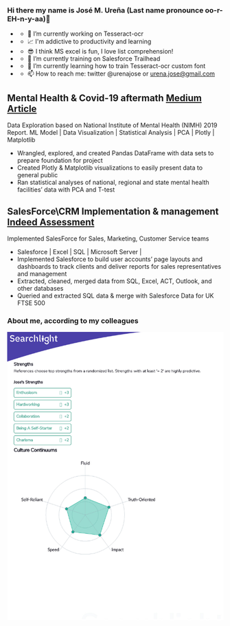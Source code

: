 ### Hi there my name is José M. Ureña (Last name pronounce oo-r-EH-n-y-aa)👋

<!--
**urenajose/urenajose** is a ✨ _special_ ✨ repository because its `README.md` (this file) appears on your GitHub profile.

Here are some ideas to get you started:

- 🔭 I’m currently working on ...
- 🌱 I’m currently learning ...
- 👯 I’m looking to collaborate on ...
- 🤔 I’m looking for help with ...
- 💬 Ask me about ...
- 📫 How to reach me: ...
- 😄 Pronouns: ...
- ⚡ Fun fact: ...
-->
- - 🔭 I’m currently working on Tesseract-ocr
- - 📈 I'm addictive to productivity and learning
- - 😎 I think MS excel is fun, I love list comprehension!
- - 🌱 I’m currently training on Salesforce Trailhead
- - 🌱 I’m currently learning how to train Tesseract-ocr custom font
- - 📫 How to reach me: twitter @urenajose or urena.jose@gmail.com

## Mental Health & Covid-19 aftermath                                     [Medium Article](https://joseurena.medium.com/is-our-mental-health-system-ready-for-the-covid-19-aftermath-fa75a08243ab)
Data Exploration based on National Institute of Mental Health (NIMH) 2019 Report.
ML Model | Data Visualization | Statistical Analysis | PCA | Plotly | Matplotlib

- Wrangled, explored, and created Pandas DataFrame with data sets to prepare foundation for project
- Created Plotly & Matplotlib visualizations to easily present data to general public
- Ran statistical analyses of national, regional and state mental health facilities’ data with PCA and T-test

## SalesForce\CRM Implementation & management                             [Indeed Assessment](https://share.indeedassessments.com/attempts/e61ad09cdb0ec437a01768b70ea02095eed53dc074545cb7)
Implemented SalesForce for Sales, Marketing, Customer Service teams

- Salesforce | Excel | SQL | Microsoft Server |
- Implemented Salesforce to build user accounts’ page layouts and dashboards to track clients and deliver reports for sales representatives and management
- Extracted, cleaned, merged data from SQL, Excel, ACT, Outlook, and other databases
- Queried and extracted SQL data & merge with Salesforce Data for UK FTSE 500

### **About me, according to my colleagues**
<img src="https://github.com/urenajose/urenajose/blob/main/images/2021-06-13_22-32-19.jpg" alt="Gift with visualizations" width="800"/>

<div data-iframe-width="150" data-iframe-height="270" data-share-badge-id="938f2641-80de-4f8e-85a2-94d35032fcad" data-share-badge-host="https://www.credly.com"></div><script type="text/javascript" async src="//cdn.credly.com/assets/utilities/embed.js"></script>
